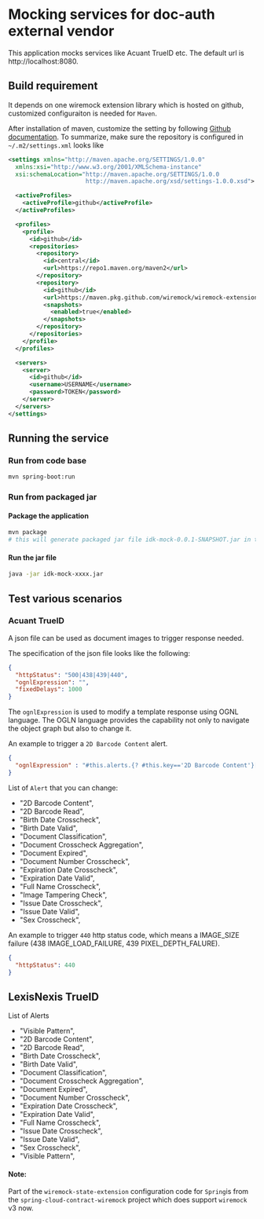 # Mocking services for doc-auth external vendor

This application mocks services like Acuant TrueID etc. The default url is http://localhost:8080.

## Build requirement
It depends on one wiremock extension library which is hosted on github, customized configuraiton is needed for `Maven`.

After installation of maven, customize the setting by following [Github documentation](https://docs.github.com/en/packages/working-with-a-github-packages-registry/working-with-the-apache-maven-registry). 
To summarize, make sure the repository is configured in `~/.m2/settings.xml` looks like
```xml
<settings xmlns="http://maven.apache.org/SETTINGS/1.0.0"
  xmlns:xsi="http://www.w3.org/2001/XMLSchema-instance"
  xsi:schemaLocation="http://maven.apache.org/SETTINGS/1.0.0
                      http://maven.apache.org/xsd/settings-1.0.0.xsd">

  <activeProfiles>
    <activeProfile>github</activeProfile>
  </activeProfiles>

  <profiles>
    <profile>
      <id>github</id>
      <repositories>
        <repository>
          <id>central</id>
          <url>https://repo1.maven.org/maven2</url>
        </repository>
        <repository>
          <id>github</id>
          <url>https://maven.pkg.github.com/wiremock/wiremock-extension-state</url>
          <snapshots>
            <enabled>true</enabled>
          </snapshots>
        </repository>
      </repositories>
    </profile>
  </profiles>

  <servers>
    <server>
      <id>github</id>
      <username>USERNAME</username>
      <password>TOKEN</password>
    </server>
  </servers>
</settings>
```



## Running the service

### Run from code base
```bash
mvn spring-boot:run
```

### Run from packaged jar

#### Package the application
```bash
mvn package
# this will generate packaged jar file idk-mock-0.0.1-SNAPSHOT.jar in target directory
```
#### Run the jar file
```bash
java -jar idk-mock-xxxx.jar
```

## Test various scenarios

### Acuant TrueID

A json file can be used as document images to trigger response needed.

The specification of the json file looks like the following:

```json
{
  "httpStatus": "500|438|439|440",
  "ognlExpression": "",
  "fixedDelays": 1000
}
```

The `ognlExpression` is used to modify a template response using OGNL language. The OGLN language provides the capability not only to navigate the object graph but also to change it. 


An example to trigger a `2D Barcode Content` alert.
```json
{
  "ognlExpression" : "#this.alerts.{? #this.key=='2D Barcode Content'}[0].result=5, #this.result=5"
}
```

List of `Alert` that you can change:

* "2D Barcode Content",
* "2D Barcode Read",
* "Birth Date Crosscheck",
* "Birth Date Valid",
* "Document Classification",
* "Document Crosscheck Aggregation",
* "Document Expired",
* "Document Number Crosscheck",
* "Expiration Date Crosscheck",
* "Expiration Date Valid",
* "Full Name Crosscheck",
* "Image Tampering Check",
* "Issue Date Crosscheck",
* "Issue Date Valid",
* "Sex Crosscheck",

An example to trigger `440` http status code, which means a IMAGE_SIZE failure (438 IMAGE_LOAD_FAILURE, 439 PIXEL_DEPTH_FALURE).
```json
{
  "httpStatus": 440
}
```

## LexisNexis TrueID

List of Alerts

* "Visible Pattern",
* "2D Barcode Content",
* "2D Barcode Read",
* "Birth Date Crosscheck",
* "Birth Date Valid",
* "Document Classification",
* "Document Crosscheck Aggregation",
* "Document Expired",
* "Document Number Crosscheck",
* "Expiration Date Crosscheck",
* "Expiration Date Valid",
* "Full Name Crosscheck",
* "Issue Date Crosscheck",
* "Issue Date Valid",
* "Sex Crosscheck",
* "Visible Pattern",

#### Note: 
Part of the `wiremock-state-extension` configuration code for `Spring`is from the `spring-cloud-contract-wiremock` project which does support `wiremock` v3 now.

